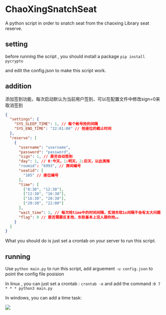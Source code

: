 # ChaoXingSnatchSeat
A python script in order to snatch seat from the chaoxing Library seat reserve.

## setting 
before running the script , you should install a package `pip install pycrypto`

and edit the config.json to make this script work.

##  addition
添加签到功能，每次启动默认为当前用户签到，可以在配置文件中修改sign=0来取消签到

```json
{
  "settings": {
    "SYS_SLEEP_TIME": 1, // 每个帐号抢的间隔
    "SYS_END_TIME": "22:01:00" // 抢座位的截止时间
  },
  "reserve": [
    {
      "username": "username",
      "password": "password",
      "sign": 1, // 是否自动签到
      "day": 1, // 0:今天，1:明天，2:后天，以此类推
      "roomid": "6993", // 房间编号
      "seatid": [
        "105" // 座位编号
      ],
      "time": [
        ["8:30", "12:30"],
        ["12:30", "16:30"],
        ["16:30", "20:30"],
        ["20:30", "22:00"]
      ],
      "wait_time": 1, // 每次抢time中的时间间隔，实测东软1s间隔不会有太大问题
      "flag": 0 // 是否需要反复抢，东软基本上没人跟你抢。。
    }
  ]
}

```
What you should do is just set a crontab on your server to run this script.

## running

Use `python main.py` to run this script, add arguement `-u config.json` to point the config file posision

In linux , you can just set a crontab : `crontab -e` and add the command :`0 7 * * * python3 main.py`

In windows, you can add a time task:

![](https://zideapicbed.oss-cn-shanghai.aliyuncs.com/QQ%E5%9B%BE%E7%89%8720221120213736.png)